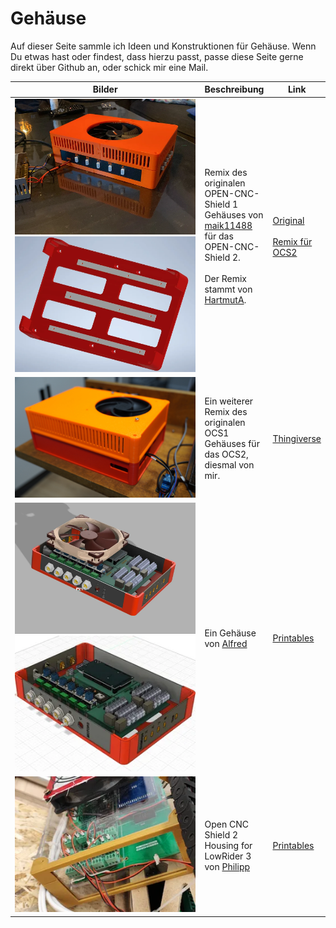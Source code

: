 # Gehäuse

Auf dieser Seite sammle ich Ideen und Konstruktionen für Gehäuse. Wenn Du etwas hast oder findest, dass hierzu passt, passe diese Seite gerne direkt über Github an, oder schick mir eine Mail.

<table><thead><tr><th width="349.3333333333333">Bilder</th><th>Beschreibung</th><th>Link</th></tr></thead><tbody><tr><td><img src="../../.gitbook/assets/image (2).png" alt=""><br><img src="../../.gitbook/assets/image (1) (1).png" alt=""></td><td>Remix des originalen OPEN-CNC-Shield 1 Gehäuses von <a href="https://www.printables.com/de/social/115445-maik11488">maik11488</a> für das OPEN-CNC-Shield 2.<br><br>Der Remix stammt von <a href="https://www.printables.com/de/social/367093-hartmuta">HartmutA</a>. <br></td><td><a href="https://www.printables.com/de/model/155004-open-cnc-shield-case">Original</a><br><br><a href="https://www.printables.com/de/model/330611-open-cnc-shield-2-case">Remix für OCS2</a></td></tr><tr><td><img src="../../.gitbook/assets/DSC00851-1200px.jpg" alt=""></td><td>Ein weiterer Remix des originalen OCS1 Gehäuses für das OCS2, diesmal von mir.</td><td><a href="https://www.thingiverse.com/thing:5783111">Thingiverse</a></td></tr><tr><td><img src="../../.gitbook/assets/schermafbeelding-2023-09-28-om-174329.webp" alt=""><img src="../../.gitbook/assets/schermafbeelding-2023-03-04-om-150809.webp" alt="" data-size="original"></td><td>Ein Gehäuse von <a href="https://www.printables.com/social/62007-alfred/about">Alfred</a></td><td><a href="https://www.printables.com/model/364968-yet-another-open-cnc-shield-v2-case?fbclid=IwAR2Cp-HQXVGsMuhAhymE-8eZPH_f7hO9c2St5cfWeICS0HGwdVZiNUMcx4k">Printables</a></td></tr><tr><td><img src="../../.gitbook/assets/img_20230201_154723.webp" alt=""></td><td>Open CNC Shield 2 Housing for LowRider 3 von <a href="https://www.printables.com/@Philipp">Philipp</a></td><td><a href="https://www.printables.com/model/387025-open-cnc-shield-2-housing-for-lowrider-3">Printables</a></td></tr></tbody></table>
